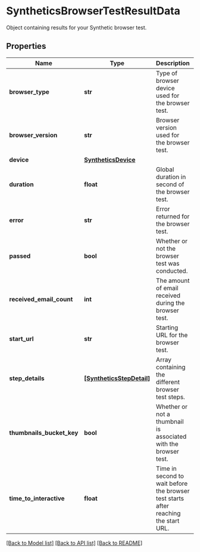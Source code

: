 # SyntheticsBrowserTestResultData

Object containing results for your Synthetic browser test.

## Properties

| Name                      | Type                                                  | Description                                                                         | Notes      |
| ------------------------- | ----------------------------------------------------- | ----------------------------------------------------------------------------------- | ---------- |
| **browser_type**          | **str**                                               | Type of browser device used for the browser test.                                   | [optional] |
| **browser_version**       | **str**                                               | Browser version used for the browser test.                                          | [optional] |
| **device**                | [**SyntheticsDevice**](SyntheticsDevice.md)           |                                                                                     | [optional] |
| **duration**              | **float**                                             | Global duration in second of the browser test.                                      | [optional] |
| **error**                 | **str**                                               | Error returned for the browser test.                                                | [optional] |
| **passed**                | **bool**                                              | Whether or not the browser test was conducted.                                      | [optional] |
| **received_email_count**  | **int**                                               | The amount of email received during the browser test.                               | [optional] |
| **start_url**             | **str**                                               | Starting URL for the browser test.                                                  | [optional] |
| **step_details**          | [**[SyntheticsStepDetail]**](SyntheticsStepDetail.md) | Array containing the different browser test steps.                                  | [optional] |
| **thumbnails_bucket_key** | **bool**                                              | Whether or not a thumbnail is associated with the browser test.                     | [optional] |
| **time_to_interactive**   | **float**                                             | Time in second to wait before the browser test starts after reaching the start URL. | [optional] |

[[Back to Model list]](README.md#documentation-for-models) [[Back to API list]](README.md#documentation-for-api-endpoints) [[Back to README]](README.md)
